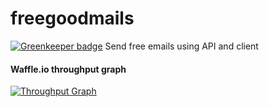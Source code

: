 # freegoodmails

[![Greenkeeper badge](https://badges.greenkeeper.io/abdulhannanali/freegoodmails.svg)](https://greenkeeper.io/)
Send free emails using API and client


#### Waffle.io throughput graph
[![Throughput Graph](https://graphs.waffle.io/abdulhannanali/freegoodmails/throughput.svg)](https://waffle.io/abdulhannanali/freegoodmails/metrics/throughput)
